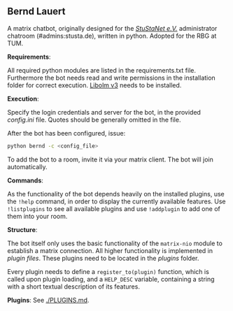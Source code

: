 **Bernd Lauert**
----------------

A matrix chatbot, originally designed for the [*StuStaNet
e.V.*](http://vereinsanzeiger.stustanet.de/) administrator chatroom
(#admins:stusta.de), written in python.
Adopted for the RBG at TUM.

**Requirements**:

All required python modules are listed in the requirements.txt
file. Furthermore the bot needs read and write permissions in the installation
folder for correct execution.
[Libolm v3](https://gitlab.matrix.org/matrix-org/olm) needs to be installed.

**Execution**:

Specify the login credentials and server for the bot, in
the provided *config.ini* file.
Quotes should be generally omitted in the file.

After the bot has been configured, issue:

```sh
python bernd -c <config_file>
```

To add the bot to a room, invite it via your matrix client. The bot will join
automatically.


**Commands**:

As the functionality of the bot depends heavily on the installed plugins, use
the `!help` command, in order to display the currently available features.
Use `!listplugins` to see all available plugins and use `!addplugin` to add one
of them into your room.


**Structure**:

The bot itself only uses the basic functionality of the `matrix-nio` module
to establish a matrix connection. All higher functionality is implemented in
*plugin files*. These plugins need to be located in the *plugins* folder.

Every plugin needs to define a `register_to(plugin)` function, which is called upon
plugin loading, and a `HELP_DESC` variable, containing a string with a short
textual description of its features.


**Plugins**:
See [./PLUGINS.md](PLUGINS.md).
